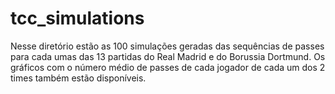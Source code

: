 # tcc_simulations

Nesse diretório estão as 100 simulações geradas das sequências de passes para cada umas das 13 partidas do Real Madrid e do Borussia Dortmund.
Os gráficos com o número médio de passes de cada jogador de cada um dos 2 times também estão disponíveis.

